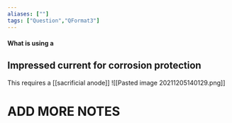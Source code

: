 ```yaml
---
aliases: [""]
tags: ["Question","QFormat3"]
---
```


#### What is using a
## Impressed current for corrosion protection
This requires a [[sacrificial anode]]
![[Pasted image 20211205140129.png]]

# ADD MORE NOTES
